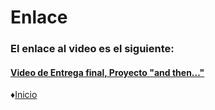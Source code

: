 # Enlace

### El enlace al video es el siguiente:

#### [Video de Entrega final, Proyecto "and then..."](https://youtu.be/569Bi2kUe-g "enlace")

♦[Inicio](https://github.com/Edwin-Lines/Proyecto-And-Then...- "Inicio")
